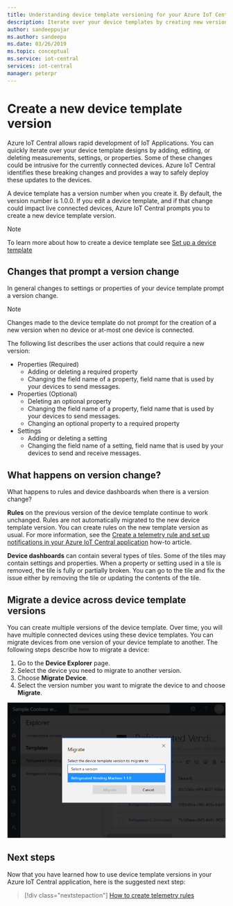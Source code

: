 ```yaml
---
title: Understanding device template versioning for your Azure IoT Central apps | Microsoft Docs
description: Iterate over your device templates by creating new versions and without impacting your live connected devices
author: sandeeppujar
ms.author: sandeepu
ms.date: 03/26/2019
ms.topic: conceptual
ms.service: iot-central
services: iot-central
manager: peterpr
---
```


# Create a new device template version

Azure IoT Central allows rapid development of IoT Applications. You can quickly iterate over your device template designs by adding, editing, or deleting measurements, settings, or properties. Some of these changes could be intrusive for the currently connected devices. Azure IoT Central identifies these breaking changes and provides a way to safely deploy these updates to the devices.

A device template has a version number when you create it. By default, the version number is 1.0.0. If you edit a device template, and if that change could impact live connected devices, Azure IoT Central prompts you to create a new device template version.

> [!NOTE]
> To learn more about how to create a device template see [Set up a device template](howto-set-up-template.md)

## Changes that prompt a version change

In general changes to settings or properties of your device template prompt a version change.

> [!NOTE]
> Changes made to the device template do not prompt for the creation of a new version when no device or at-most one device is connected.

The following list describes the user actions that could require a new version:

* Properties (Required)
    * Adding or deleting a required property
    * Changing the field name of a property, field name that is used by your devices to send messages.
*  Properties (Optional)
    * Deleting an optional property
    * Changing the field name of a property, field name that is used by your devices to send messages.
    * Changing an optional property to a required property
*  Settings
    * Adding or deleting a setting
    * Changing the field name of a setting, field name that is used by your devices to send and receive messages.

## What happens on version change?

What happens to rules and device dashboards when there is a version change?

**Rules** on the previous version of the device template continue to work unchanged. Rules are not automatically migrated to the new device template version. You can create rules on the new template version as usual. For more information, see the [Create a telemetry rule and set up notifications in your Azure IoT Central application](howto-create-telemetry-rules.md) how-to article.

**Device dashboards** can contain several types of tiles. Some of the tiles may contain settings and properties. When a property or setting used in a tile is removed, the tile is fully or partially broken. You can go to the tile and fix the issue either by removing the tile or updating the contents of the tile.

## Migrate a device across device template versions

You can create multiple versions of the device template. Over time, you will have multiple connected devices using these device templates. You can migrate devices from one version of your device template to another. The following steps describe how to migrate a device:

1. Go to the **Device Explorer** page.
1. Select the device you need to migrate to another version.
1. Choose **Migrate Device**.
1. Select the version number you want to migrate the device to and choose **Migrate**.

![How to migrate a device](media/howto-version-device-template/pick-version.png)

## Next steps

Now that you have learned how to use device template versions in your Azure IoT Central application, here is the suggested next step:

> [!div class="nextstepaction"]
> [How to create telemetry rules](howto-create-telemetry-rules.md)